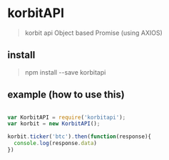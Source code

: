 # korbitAPI
 
 > korbit api Object based Promise (using AXIOS)
  
## install
 
 > npm install --save korbitapi
 
 ## example (how to use this)
 
 ``` javascript
 
 var KorbitAPI = require('korbitapi');
 var korbit = new KorbitAPI();
 
 korbit.ticker('btc').then(function(response){
   console.log(response.data)
 })
 
 ```